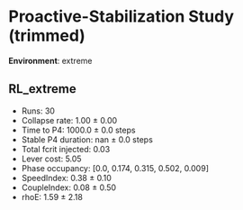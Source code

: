 # Proactive-Stabilization Study (trimmed)

**Environment**: extreme

## RL_extreme
- Runs: 30
- Collapse rate: 1.00 ± 0.00
- Time to P4: 1000.0 ± 0.0 steps
- Stable P4 duration: nan ± 0.0 steps
- Total fcrit injected: 0.03
- Lever cost: 5.05
- Phase occupancy: [0.0, 0.174, 0.315, 0.502, 0.009]
- SpeedIndex: 0.38 ± 0.10
- CoupleIndex: 0.08 ± 0.50
- rhoE: 1.59 ± 2.18

